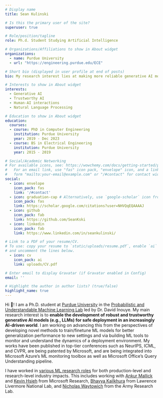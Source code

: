 ```yaml
---
# Display name
title: Sean Kulinski

# Is this the primary user of the site?
superuser: true

# Role/position/tagline
role: Ph.d. Student Studying Artificial Intelligence

# Organizations/Affiliations to show in About widget
organizations:
  - name: Purdue University
  - url: "https://engineering.purdue.edu/ECE"

# Short bio (displayed in user profile at end of posts)
bio: My research interest lies at making more reliable generative AI models. Namely, this means the problems I tend to work with are robust ML, ML failure mitigation, and generalization, and all that comes with it.

# Interests to show in About widget
interests:
  - Generative AI
  - Trustworthy AI
  - Human-AI interactions
  - Natural Language Processing

# Education to show in About widget
education:
  courses:
  - course: PhD in Computer Engineering
    institution: Purdue University
    year: 2019 - Dec 2023
  - course: BS in Electrical Engineering
    institution: Purdue University
    year: 2015 - 2019

# Social/Academic Networking
# For available icons, see: https://wowchemy.com/docs/getting-started/page-builder/#icons
#   For an email link, use "fas" icon pack, "envelope" icon, and a link in the
#   form "mailto:your-email@example.com" or "/#contact" for contact widget.
social:
  - icon: envelope
    icon_pack: fas
    link: '/#contact'
  - icon: graduation-cap # Alternatively, use `google-scholar` icon from `ai` icon pack
    icon_pack: fas
    link: https://scholar.google.com/citations?user=NHVQqEQAAAAJ
  - icon: github
    icon_pack: fab
    link: https://github.com/SeanKski
  - icon: linkedin
    icon_pack: fab
    link: https://www.linkedin.com/in/seankulinski/

# Link to a PDF of your resume/CV.
# To use: copy your resume to `static/uploads/resume.pdf`, enable `ai` icons in `params.toml`,
# and uncomment the lines below.
  - icon: cv
    icon_pack: ai
    link: uploads/CV.pdf

# Enter email to display Gravatar (if Gravatar enabled in Config)
email: ''

# Highlight the author in author lists? (true/false)
highlight_name: true
---
```


Hi :wave:! I am a Ph.D. student at [Purdue University](https://engineering.purdue.edu/ECE) in the [Probabilistic and Understandable Machine Learning Lab]((https://www.davidinouye.com)) led by Dr. David Inouye.
My main research interest is to **enable the development of robust and trustworthy generative AI models (e.g., LLMs) for safe deployment in an increasingly AI-driven world**.
I am working on advancing this from the perspectives of developing novel methods to train/finetune ML models for better generalization performance to new settings and via building ML tools to monitor and understand the dynamics of a deployment environment.
My works have been published in top-tier conferences such as NeurIPS, ICML, and CVPR, are being patented by Microsoft, and are being integrated into Microsoft Azure’s ML monitoring toolbox as well as Microsoft Office’s Query Understanding pipeline.

I have worked in [various ML research roles](#experience) for both production-level and research-level industry impacts.
This includes working with [Ankur Mallick](https://www.microsoft.com/en-us/research/people/ankurmallick/) and [Kevin Hsieh](https://www.microsoft.com/en-us/research/people/kevhsieh/) from Microsoft Research, [Bhavya Kailkhura](https://people.llnl.gov/kailkhura1) from Lawrence Livermore National Lab, and [Nicholas Waytowich](https://nicholaswaytowich.com/) from the Army Research Lab.

<!-- I also co-run a tutorial-style [Machine Learning reading group at Purdue](https://engineering.purdue.edu/ChanGroup/MLreading.html) which covers various ML topics such as Multi-Modal Learning and Large Language Modeling.
In addition to my research, some things I enjoy (in no particular order) are:
 hiking/backpacking 🥾, mountain biking 🚵, spending time with friends and family 🗣️, having spirited debates on frivolous topics 💭, and figuring out how things work 🛠️.
If you are interested in any of my work or just want to have a chat, please reach out via my email at the bottom of this page!  -->

